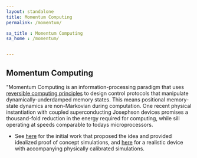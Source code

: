 ```yaml
---
layout: standalone
title: Momentum Computing
permalink: /momentum/

sa_title : Momentum Computing
sa_home : /momentum/


---
```

## Momentum Computing

 "Momentum Computing is an information-processing paradigm that uses [reversible computing principles](/state_space/) to design control protocols that manipulate dynamically-underdamped memory states. This means positional memory-state dynamics are non-Markovian during computation. One recent physical instantiation with coupled superconducting Josephson devices promises a thousand-fold reduction in the energy required for computing, while sill operating at speeds comparable to todays microprocessors.

- See [here](/fredkin/) for the initial work that proposed the idea and provided idealized proof of concept simulations, and [here](/gslmc/) for a realistic device with accompanying physically calibrated simulations.